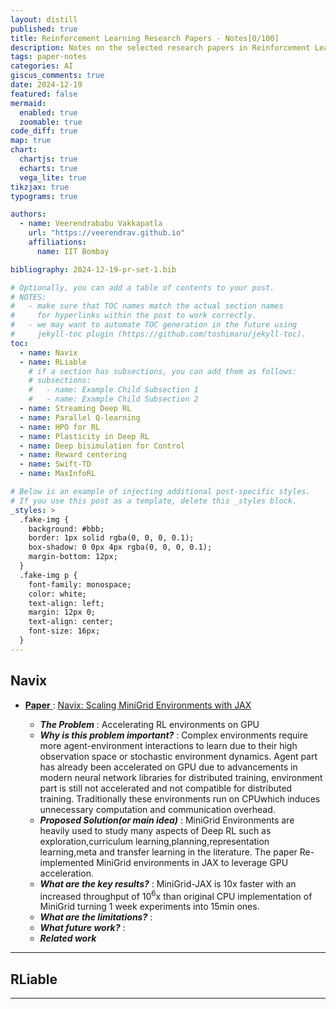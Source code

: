 ```yaml
---
layout: distill
published: true
title: Reinforcement Learning Research Papers - Notes[0/100]
description: Notes on the selected research papers in Reinforcement Learning
tags: paper-notes
categories: AI
giscus_comments: true
date: 2024-12-19
featured: false
mermaid:
  enabled: true
  zoomable: true
code_diff: true
map: true
chart:
  chartjs: true
  echarts: true
  vega_lite: true
tikzjax: true
typograms: true

authors:
  - name: Veerendrababu Vakkapatla
    url: "https://veerendrav.github.io"
    affiliations:
      name: IIT Bombay

bibliography: 2024-12-19-pr-set-1.bib

# Optionally, you can add a table of contents to your post.
# NOTES:
#   - make sure that TOC names match the actual section names
#     for hyperlinks within the post to work correctly.
#   - we may want to automate TOC generation in the future using
#     jekyll-toc plugin (https://github.com/toshimaru/jekyll-toc).
toc:
  - name: Navix
  - name: RLiable
    # if a section has subsections, you can add them as follows:
    # subsections:
    #   - name: Example Child Subsection 1
    #   - name: Example Child Subsection 2
  - name: Streaming Deep RL
  - name: Parallel Q-learning
  - name: HPO for RL
  - name: Plasticity in Deep RL
  - name: Deep bisimulation for Control
  - name: Reward centering
  - name: Swift-TD
  - name: MaxInfoRL

# Below is an example of injecting additional post-specific styles.
# If you use this post as a template, delete this _styles block.
_styles: >
  .fake-img {
    background: #bbb;
    border: 1px solid rgba(0, 0, 0, 0.1);
    box-shadow: 0 0px 4px rgba(0, 0, 0, 0.1);
    margin-bottom: 12px;
  }
  .fake-img p {
    font-family: monospace;
    color: white;
    text-align: left;
    margin: 12px 0;
    text-align: center;
    font-size: 16px;
  }
---
```


## Navix

- <u> <b>Paper</b> </u> : [Navix: Scaling MiniGrid Environments with JAX](https://arxiv.org/abs/2407.19396)

  - ***The Problem*** : Accelerating RL environments on GPU
  - ***Why is this problem important?*** : Complex environments require more agent-environment interactions to learn due to their high observation space or stochastic environment dynamics. Agent part has already been  accelerated on GPU due to advancements in modern neural network libraries for distributed training, environment part is still not accelerated and not compatible for distributed training. Traditionally these environments run on CPUwhich induces unnecessary computation and communication overhead.
  - ***Proposed Solution(or main idea)*** : MiniGrid Environments are heavily used to study many aspects of Deep RL such as exploration,curriculum learning,planning,representation learning,meta and transfer learning in the literature. The paper Re-implemented MiniGrid environments in JAX to leverage GPU acceleration. 
  - ***What are the key results?*** : MiniGrid-JAX is 10x faster with an increased throughput of 10<sup>6</sup>x than original CPU implementation of MiniGrid turning 1 week experiments into 15min ones. 
  - ***What are the limitations?*** :
  - ***What future work?*** :
  - ***Related work***




---

## RLiable

---